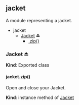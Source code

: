 <a name="module_jacket"></a>
## jacket
A module representing a jacket.

  

* jacket
    * [Jacket](#exp_module_jacket--Jacket) ⏏
        * [.zip()](#BITBUCKET-module:jacket--Jacket#zip)


<a name="exp_module_jacket--Jacket"></a>
### Jacket ⏏
**Kind**: Exported class


<a name="BITBUCKET-module:jacket--Jacket#zip"></a>
#### jacket.zip()
Open and close your Jacket.

**Kind**: instance method of [Jacket](#exp_module_jacket--Jacket)


